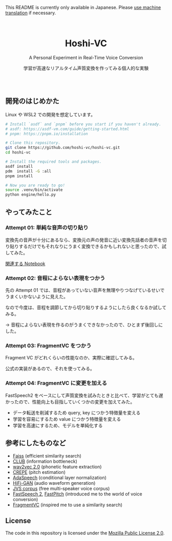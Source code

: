 This README is currently only available in Japanese.
Please [use machine translation](https://github-com.translate.goog/hoshi-vc/hoshi-vc/blob/main/README.md?_x_tr_sl=ja&_x_tr_tl=en&_x_tr_hl=en&_x_tr_pto=wapp) if necessary.

<!-- Note: Translations are welcome. (although this documentation is still incomplete...) -->

<br>
<div align="center">
  <h1>Hoshi-VC</h1>
  <p>A Personal Experiment in Real-Time Voice Conversion</p>
  <p>学習が高速なリアルタイム声質変換を作ってみる個人的な実験</p>
</div>
<br>
<br>

<!-- TODO: Add link to the demo and wandb. -->

## 開発のはじめかた

Linux や WSL2 での開発を想定しています。

```bash
# Install `asdf` and `pnpm` before you start if you haven't already.
# asdf: https://asdf-vm.com/guide/getting-started.html
# pnpm: https://pnpm.io/installation

# Clone this repository.
git clone https://github.com/hoshi-vc/hoshi-vc.git
cd hoshi-vc

# Install the required tools and packages.
asdf install
pdm  install -G :all
pnpm install

# Now you are ready to go!
source .venv/bin/activate
python engine/hello.py
```

<!-- TODO: 環境構築の方法だけじゃなくて、学習の走らせ方などまで書きたい。 -->

## やってみたこと

### Attempt 01: 単純な音声の切り貼り

変換先の音声が十分にあるなら、変換元の声の発音に近い変換先話者の音声を切り貼りするだけでもそれなりにうまく変換できるかもしれないと思ったので、試してみた。

[関連する Notebook](engine/attempt01.ipynb)

<!-- TODO: 生成結果の音声を貼る :: 動画形式にすれば GitHub のプレビューに埋め込める -->

### Attempt 02: 音程によらない表現をつかう

先の Attempt 01 では、音程があっていない音声を無理やりつなげているせいでうまくいかないように見えた。

なので今度は、音程を調節してから切り貼りするようにしたら良くなるか試してみる。

→ 音程によらない表現を作るのがうまくできなかったので、ひとまず後回しにした。

<!-- TODO: [関連する Notebook](engine/attempt02.ipynb) -->

### Attempt 03: FragmentVC をつかう

Fragment VC がどれくらいの性能なのか、実際に確認してみる。

公式の実装があるので、それを使ってみる。

<!-- TODO: [関連する Notebook](engine/attempt03.ipynb) -->

### Attempt 04: FragmentVC に変更を加える

FastSpeech2 をベースにして声質変換を試みたときと比べて、学習がとても遅かったので、性能向上も目指していくつかの変更を加えてみた。

- データ転送を削減するため query, key につかう特徴量を変える
- 学習を容易にするため value につかう特徴量を変える
- 学習を高速にするため、モデルを単純化する

<!-- - モデルの構造に FastSpeech2 の構造をつかってみる -->
<!-- - (ログ出力に attention map も追加する) -->

<!-- TODO: Write more details, results, observations, and conclusions. -->

## 参考にしたものなど

- [Faiss](https://github.com/facebookresearch/faiss) (efficient similarity search)
- [CLUB](https://arxiv.org/abs/2006.12013) (information bottleneck)
- [wav2vec 2.0](https://arxiv.org/abs/2006.11477) (phonetic feature extraction)
- [CREPE](https://arxiv.org/abs/1802.06182) (pitch estimation)
- [AdaSpeech](https://arxiv.org/abs/2103.00993) (conditional layer normalization)
- [HiFi-GAN](https://arxiv.org/abs/2010.05646) (audio waveform generation)
- [JVS corpus](https://arxiv.org/abs/1908.06248) (free multi-speaker voice corpus)
- [FastSpeech 2](https://arxiv.org/abs/2006.04558), [FastPitch](https://arxiv.org/abs/2006.06873) (introduced me to the world of voice conversion)
- [FragmentVC](https://arxiv.org/abs/2010.14150) (inspired me to use a similarity search)

<!-- TODO: Comprehensive list of references. -->

## License

The code in this repository is licensed under the [Mozilla Public License 2.0](LICENSE).
